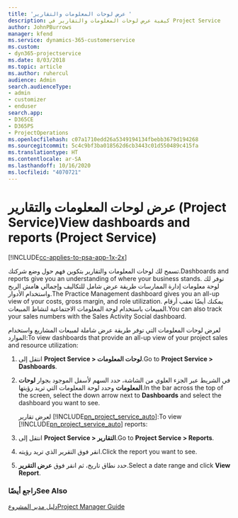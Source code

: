 ```yaml
---
title: 'عرض لوحات المعلومات والتقارير '
description: كيفية عرض لوحات المعلومات والتقارير في Project Service
author: JohnPBurrows
manager: kfend
ms.service: dynamics-365-customerservice
ms.custom:
- dyn365-projectservice
ms.date: 8/03/2018
ms.topic: article
ms.author: ruhercul
audience: Admin
search.audienceType:
- admin
- customizer
- enduser
search.app:
- D365CE
- D365PS
- ProjectOperations
ms.openlocfilehash: c07a1710edd26a5349194134fbebb3679d194268
ms.sourcegitcommit: 5c4c9bf3ba018562d6cb3443c01d550489c415fa
ms.translationtype: HT
ms.contentlocale: ar-SA
ms.lasthandoff: 10/16/2020
ms.locfileid: "4070721"
---
```

# <a name="view-dashboards-and-reports-project-service"></a><span data-ttu-id="8b39f-103">عرض لوحات المعلومات والتقارير (Project Service)</span><span class="sxs-lookup"><span data-stu-id="8b39f-103">View dashboards and reports (Project Service)</span></span>

[!INCLUDE[cc-applies-to-psa-app-1x-2x](../includes/cc-applies-to-psa-app-1x-2x.md)]

<span data-ttu-id="8b39f-104">تسمح لك لوحات المعلومات والتقارير بتكوين فهم حول وضع شركتك.</span><span class="sxs-lookup"><span data-stu-id="8b39f-104">Dashboards and reports give you an understanding of where your business stands.</span></span> <span data-ttu-id="8b39f-105">توفر لك لوحة معلومات إدارة الممارسات‬ طريقة عرض شامل للتكاليف وإجمالي هامش الربح واستخدام الأدوار.</span><span class="sxs-lookup"><span data-stu-id="8b39f-105">The Practice Management dashboard gives you an all-up view of your costs, gross margin, and role utilization.</span></span> <span data-ttu-id="8b39f-106">يمكنك أيضًا تعقب أرقام المبيعات باستخدام لوحة المعلومات الاجتماعية لنشاط المبيعات‬.</span><span class="sxs-lookup"><span data-stu-id="8b39f-106">You can also track your sales numbers with the Sales Activity Social dashboard.</span></span>  
  
 <span data-ttu-id="8b39f-107">لعرض لوحات المعلومات التي توفر طريقة عرض شاملة لمبيعات المشاريع واستخدام الموارد:</span><span class="sxs-lookup"><span data-stu-id="8b39f-107">To view dashboards that provide an all-up view of your project sales and resource utilization:</span></span>  
  
1. <span data-ttu-id="8b39f-108">انتقل إلى **Project Service > لوحات المعلومات‬**.</span><span class="sxs-lookup"><span data-stu-id="8b39f-108">Go to **Project Service > Dashboards**.</span></span>  
  
2. <span data-ttu-id="8b39f-109">في الشريط عبر الجزء العلوي من الشاشة، حدد السهم لأسفل الموجود بجوار **لوحات المعلومات** وحدد لوحة المعلومات التي تريد رؤيتها.</span><span class="sxs-lookup"><span data-stu-id="8b39f-109">In the bar across the top of the screen, select the down arrow next to **Dashboards** and select the dashboard you want to see.</span></span>  
  
   <span data-ttu-id="8b39f-110">لعرض تقارير [!INCLUDE[pn_project_service_auto](../includes/pn-project-service-auto.md)]:</span><span class="sxs-lookup"><span data-stu-id="8b39f-110">To view [!INCLUDE[pn_project_service_auto](../includes/pn-project-service-auto.md)] reports:</span></span>  
  
3. <span data-ttu-id="8b39f-111">انتقل إلى **Project Service > التقارير**.</span><span class="sxs-lookup"><span data-stu-id="8b39f-111">Go to **Project Service > Reports**.</span></span>  
  
4. <span data-ttu-id="8b39f-112">انقر فوق التقرير الذي تريد رؤيته.</span><span class="sxs-lookup"><span data-stu-id="8b39f-112">Click the report you want to see.</span></span>  
  
5. <span data-ttu-id="8b39f-113">حدد نطاق تاريخ، ثم انقر فوق **عرض التقرير**.</span><span class="sxs-lookup"><span data-stu-id="8b39f-113">Select a date range and click **View Report**.</span></span>  
  
### <a name="see-also"></a><span data-ttu-id="8b39f-114">راجع أيضًا</span><span class="sxs-lookup"><span data-stu-id="8b39f-114">See Also</span></span>  
 [<span data-ttu-id="8b39f-115">دليل مدير المشروع</span><span class="sxs-lookup"><span data-stu-id="8b39f-115">Project Manager Guide</span></span>](../psa/project-manager-guide.md)

